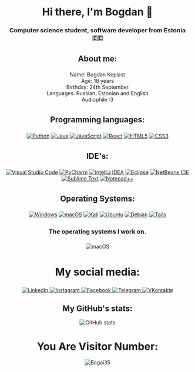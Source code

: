 <div align="center">
  <h1>Hi there, I'm Bogdan 👋  
  </h1>

  <h3>Computer science student, software developer from Estonia🇪🇪</h3>
</div>

<div align="center">
  <h2 style="padding: 5px;">About me:</h2>

   Name: Bogdan Keplast <br>
   Age: 18 years<br>
   Birthday: 24th September<br>
   Languages: Russian, Estonian and English<br>
   Audiophile :3
</div>

<div align="center">
  <h2 style="padding: 5px;">Programming languages:</h2>

  [![Python](https://img.shields.io/badge/python-3670A0?style=for-the-badge&logo=python&logoColor=ffdd54)](https://www.python.org/)
  [![Java](https://img.shields.io/badge/java-%23ED8B00.svg?style=for-the-badge&logo=openjdk&logoColor=white)](https://www.java.com/en/download/help/whatis_java.html)
  [![JavaScript](https://img.shields.io/badge/javascript-%23323330.svg?style=for-the-badge&logo=javascript&logoColor=%23F7DF1E)](https://www.javascript.com)
  [![React](https://img.shields.io/badge/react-%2320232a.svg?style=for-the-badge&logo=react&logoColor=%2361DAFB)](https://reactjs.org/)
  [![HTML5](https://img.shields.io/badge/html5-%23E34F26.svg?style=for-the-badge&logo=html5&logoColor=white)](https://html5.org)
  [![CSS3](https://img.shields.io/badge/css3-%231572B6.svg?style=for-the-badge&logo=css3&logoColor=white)](https://www.w3.org/Style/CSS/Overview.en.html)
</div>

<div align="center">
  <h2 style="padding: 5px;">IDE's:</h2>

  [![Visual Studio Code](https://img.shields.io/badge/Visual%20Studio%20Code-0078d7.svg?style=for-the-badge&logo=visual-studio-code&logoColor=white)](https://code.visualstudio.com)
  [![PyCharm](https://img.shields.io/badge/pycharm-143?style=for-the-badge&logo=pycharm&logoColor=black&color=black&labelColor=green)](https://www.jetbrains.com/pycharm/)
  [![IntelliJ IDEA](https://img.shields.io/badge/IntelliJ%20IDEA-000000.svg?style=for-the-badge&logo=intellij-idea&logoColor=white)](https://www.jetbrains.com/idea/)
  [![Eclipse](https://img.shields.io/badge/Eclipse-FE7A16.svg?style=for-the-badge&logo=Eclipse&logoColor=white)](https://www.eclipse.org)
  [![NetBeans IDE](https://img.shields.io/badge/NetBeans%20IDE-1B6AC6.svg?style=for-the-badge&logo=apache-netbeans-ide&logoColor=white)](https://netbeans.apache.org)
  [![Sublime Text](https://img.shields.io/badge/Sublime%20Text-FF9800.svg?style=for-the-badge&logo=sublime-text&logoColor=white)](https://www.sublimetext.com)
  [![Notepad++](https://img.shields.io/badge/Notepad++-90E59A.svg?style=for-the-badge&logo=notepad%2b%2b&logoColor=black)](https://notepad-plus-plus.org)
</div>

<div align="center">
  <h2 style="padding: 5px;">Operating Systems:</h2>

  [![Windows](https://img.shields.io/badge/Windows-0078D6?style=for-the-badge&logo=windows&logoColor=white)](https://www.microsoft.com/en-us/windows)
  [![macOS](https://img.shields.io/badge/mac%20os-000000?style=for-the-badge&logo=macos&logoColor=F0F0F0)](https://en.wikipedia.org/wiki/MacOS)
  [![Kali](https://img.shields.io/badge/Kali-268BEE?style=for-the-badge&logo=kalilinux&logoColor=white)](https://www.kali.org)
  [![Ubuntu](https://img.shields.io/badge/Ubuntu-E95420?style=for-the-badge&logo=ubuntu&logoColor=white)](https://ubuntu.com)
  [![Debian](https://img.shields.io/badge/Debian-D70A53?style=for-the-badge&logo=debian&logoColor=white)](https://www.debian.org)
  [![Tails](https://img.shields.io/badge/Tails%20-56347C?&style=for-the-badge&logo=tails&logoColor=white)](https://tails.net)
</div>

<div align="center">
  <h3 style="padding: 5px;">The operating systems I work on.</h3>

  ![macOS](https://img.shields.io/badge/mac%20os-000000?style=for-the-badge&logo=macos&logoColor=F0F0F0)
</div>

<div align="center">
  <h1 style="padding: 5px;">My social media:</h1>

  <a href="https://www.linkedin.com/in/bogdan-keplast/" target="_blank">
    <img src="https://img.shields.io/badge/linkedin-%230077B5.svg?style=for-the-badge&logo=linkedin&logoColor=white" alt="LinkedIn">
  </a>
  <a href="https://www.instagram.com/bagai_35/" target="_blank">
    <img src="https://img.shields.io/badge/Instagram-E4405F?style=for-the-badge&logo=instagram&logoColor=white" alt="Instagram">
  </a>
  <a href="https://www.facebook.com/profile.php?id=100011724458672" target="_blank">
    <img src="https://img.shields.io/badge/Facebook-%231877F2.svg?style=for-the-badge&logo=Facebook&logoColor=white" alt="Facebook">
  </a>
  <a href="https://telegram.me/bagai35" target="_blank">
    <img src="https://img.shields.io/badge/Telegram-2CA5E0?style=for-the-badge&logo=telegram&logoColor=white" alt="Telegram">
  </a>
  <a href="https://vk.com/bagai35" target="_blank">
    <img src="https://img.shields.io/badge/VKontakte-4680C2?style=for-the-badge&logo=vk&logoColor=white" alt="VKontakte">
  </a>
</div>
<div align="center">
  <h2>My GitHub's stats:</h2>

  ![GitHub stats](https://github-readme-stats.vercel.app/api?username=Bagai35&theme=synthwave&show_icons=true&title_color=00FF000)  

</div>
<div align="center" width="100px">
  <h1>You Are Visitor Number:</h1>

  ![Bagai35](https://moe-counter.glitch.me/get/@Bagai35?theme=gelbooru)
</div>
